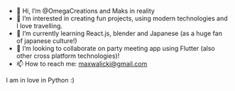 - 👋 Hi, I’m @OmegaCreations and Maks in reality
- 👀 I’m interested in creating fun projects, using modern technologies and I love travelling.
- 🌱 I’m currently learning React.js, blender and Japanese (as a huge fan of japanese culture!)
- 💞️ I’m looking to collaborate on party meeting app using Flutter (also other cross platform technologies)!
- 📫 How to reach me: maxwalicki@gmail.com 

I am in love in Python :)

<!---
OmegaCreations/OmegaCreations is a ✨ special ✨ repository because its `README.md` (this file) appears on your GitHub profile.
You can click the Preview link to take a look at your changes.
--->
